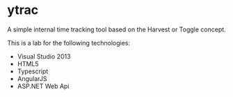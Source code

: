 ytrac
=====

A simple  internal time tracking tool based on the Harvest or Toggle concept.

This is a lab for the following technologies:

* Visual Studio 2013
* HTML5
* Typescript
* AngularJS
* ASP.NET Web Api
